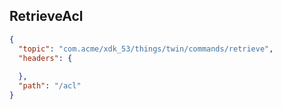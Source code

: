 ## RetrieveAcl

```json
{
  "topic": "com.acme/xdk_53/things/twin/commands/retrieve",
  "headers": {
    
  },
  "path": "/acl"
}
```
